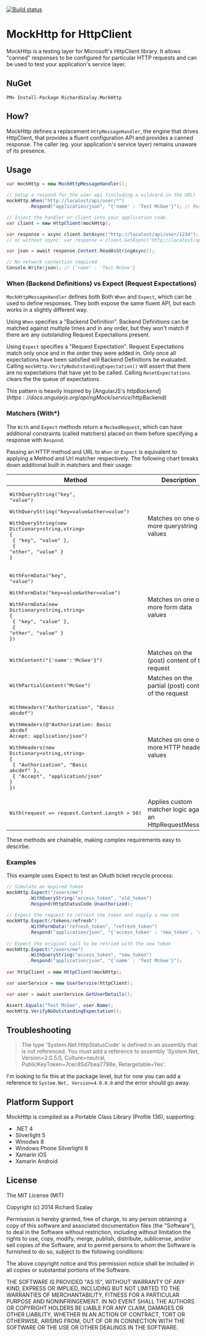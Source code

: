 [![Build status](https://ci.appveyor.com/api/projects/status/3in8hmcyg11wpcjw)](https://ci.appveyor.com/project/richardszalay/mockhttp)

MockHttp for HttpClient
=====================

MockHttp is a testing layer for Microsoft's HttpClient library. It allows "canned" responses to be configured for particular HTTP requests and can be used to test your application's service layer.

## NuGet

    PM> Install-Package RichardSzalay.MockHttp

## How?

MockHttp defines a replacement `HttpMessageHandler`, the engine that drives HttpClient, that provides a fluent configuration API and provides a canned response. The caller (eg. your application's service layer) remains unaware of its presence.

## Usage

```csharp
var mockHttp = new MockHttpMessageHandler();

// Setup a respond for the user api (including a wildcard in the URL)
mockHttp.When("http://localost/api/user/*")
        .Respond("application/json", "{'name' : 'Test McGee'}"); // Respond with JSON

// Inject the handler or client into your application code
var client = new HttpClient(mockHttp);

var response = async client.GetAsync("http://localost/api/user/1234");
// or without async: var response = client.GetAsync("http://localost/api/user/1234").Result;

var json = await response.Content.ReadAsStringAsync();

// No network connection required
Console.Write(json); // {'name' : 'Test McGee'}
```

### When (Backend Definitions) vs Expect (Request Expectations)

`MockHttpMessageHandler` defines both Both `When` and `Expect`, which can be used to define responses. They both expose the same fluent API, but each works in a slightly different way.

Using `When` specifies a "Backend Definition". Backend Definitions can be matched against multiple times and in any order, but they won't match if there are any outstanding Request Expectations present.

Using `Expect` specifies a "Request Expectation". Request Expectations match only once and in the order they were added in. Only once all expectations have been satisfied will Backend Definitions be evaluated. Calling `mockHttp.VerifyNoOutstandingExpectation()` will assert that there are no expectations that have yet to be called. Calling `ResetExpectations` clears the the queue of expectations.

This pattern is heavily inspired by [AngularJS's $httpBackend](https://docs.angularjs.org/api/ngMock/service/$httpBackend)

### Matchers (With*)

The `With` and `Expect` methods return a `MockedRequest`, which can have additional constraints (called matchers) placed on them before specifying a response with `Respond`.

Passing an HTTP method and URL to `When` or `Expect` is equivalent to applying a Method and Url matcher respectively. The following chart breaks down additional built in matchers and their usage:

| Method | Description |
| ------ | ----------- |
| <pre>WithQueryString("key", "value")<br /><br />WithQueryString("key=value&other=value")<br /><br />WithQueryString(new Dictionary&lt;string,string><br />{<br />  { "key", "value" },<br />  { "other", "value" }<br />}<br /></pre> | Matches on one or more querystring values |
| <pre>WithFormData("key", "value")<br /><br />WithFormData("key=value&other=value")<br /><br />WithFormData(new Dictionary&lt;string,string><br />{<br />  { "key", "value" },<br />  { "other", "value" }<br />})<br /></pre> | Matches on one or more form data values |
| <pre>WithContent("{'name':'McGee'}")</pre> | Matches on the (post) content of the request |
| <pre>WithPartialContent("McGee")</pre> | Matches on the partial (post) content of the request |
| <pre>WithHeaders("Authorization", "Basic abcdef")<br /><br />WithHeaders(@"Authorization: Basic abcdef<br />Accept: application/json")<br /><br />WithHeaders(new Dictionary&lt;string,string><br />{<br />  { "Authorization", "Basic abcdef" },<br />  { "Accept", "application/json" }<br />})<br /></pre> | Matches on one or more HTTP header values |
| <pre>With(request => request.Content.Length > 50)</pre> | Applies custom matcher logic against an HttpRequestMessage |

These methods are chainable, making complex requirements easy to descirbe.

### Examples

This example uses Expect to test an OAuth ticket recycle process:

```csharp
// Simulate an expired token
mockHttp.Expect("/users/me")
        .WithQueryString("access_token", "old_token")
        .Respond(HttpStatusCode.Unauthorized);
    
// Expect the request to refresh the token and supply a new one
mockHttp.Expect(/tokens/refresh")
        .WithFormData("refresh_token", "refresh_token")
        .Respond("application/json", "{'access_token' : 'new_token', 'refresh_token' : 'new_refresh'}");
    
// Expect the original call to be retried with the new token
mockHttp.Expect("/users/me")
        .WithQueryString("access_token", "new_token")
        .Respond("application/json", "{'name' : 'Test McGee'}");
    
var httpClient = new HttpClient(mockHttp);

var userService = new UserService(httpClient);

var user = await userService.GetUserDetails();

Assert.Equals("Test McGee", user.Name);
mockHttp.VerifyNoOutstandingExpectation();
```
    
## Troubleshooting

> The type 'System.Net.HttpStatusCode' is defined in an assembly that is not referenced. You must add a reference to assembly 'System.Net, Version=2.0.5.0, Culture=neutral, PublicKeyToken=7cec85d7bea7798e, Retargetable=Yes'.

I'm looking to fix this at the package level, but for now you can add a reference to `System.Net, Version=4.0.0.0` and the error should go away.
	
## Platform Support

MockHttp is compiled as a Portable Class Library (Profile 136), supporting:

* .NET 4
* Silverlight 5
* Winodws 8
* Windows Phone Silverlight 8
* Xamarin iOS
* Xamarin Android

## License

The MIT License (MIT)

Copyright (c) 2014 Richard Szalay

Permission is hereby granted, free of charge, to any person obtaining a copy
of this software and associated documentation files (the "Software"), to deal
in the Software without restriction, including without limitation the rights
to use, copy, modify, merge, publish, distribute, sublicense, and/or sell
copies of the Software, and to permit persons to whom the Software is
furnished to do so, subject to the following conditions:

The above copyright notice and this permission notice shall be included in all
copies or substantial portions of the Software.

THE SOFTWARE IS PROVIDED "AS IS", WITHOUT WARRANTY OF ANY KIND, EXPRESS OR
IMPLIED, INCLUDING BUT NOT LIMITED TO THE WARRANTIES OF MERCHANTABILITY,
FITNESS FOR A PARTICULAR PURPOSE AND NONINFRINGEMENT. IN NO EVENT SHALL THE
AUTHORS OR COPYRIGHT HOLDERS BE LIABLE FOR ANY CLAIM, DAMAGES OR OTHER
LIABILITY, WHETHER IN AN ACTION OF CONTRACT, TORT OR OTHERWISE, ARISING FROM,
OUT OF OR IN CONNECTION WITH THE SOFTWARE OR THE USE OR OTHER DEALINGS IN THE
SOFTWARE.
